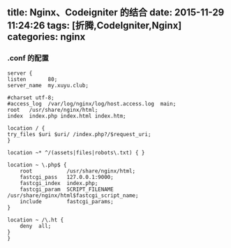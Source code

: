title: Nginx、Codeigniter 的结合
date: 2015-11-29 11:24:26
tags: [折腾,CodeIgniter,Nginx]
categories: nginx
---

### .conf 的配置

    server {
    listen       80;
    server_name  my.xuyu.club;

    #charset utf-8;
    #access_log  /var/log/nginx/log/host.access.log  main;
	root   /usr/share/nginx/html;
	index  index.php index.html index.htm;
	
	location / {
    try_files $uri $uri/ /index.php?/$request_uri;
	}
	
	location ~* ^/(assets|files|robots\.txt) { }
	
	location ~ \.php$ {
        root           /usr/share/nginx/html;
        fastcgi_pass   127.0.0.1:9000;
        fastcgi_index  index.php;
        fastcgi_param  SCRIPT_FILENAME  /usr/share/nginx/html$fastcgi_script_name;
        include        fastcgi_params;
    }
	
	location ~ /\.ht {
        deny  all;
    }
    }



